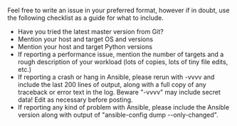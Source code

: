 
Feel free to write an issue in your preferred format, however if in doubt, use
the following checklist as a guide for what to include.

* Have you tried the latest master version from Git?
* Mention your host and target OS and versions
* Mention your host and target Python versions
* If reporting a performance issue, mention the number of targets and a rough
  description of your workload (lots of copies, lots of tiny file edits, etc.)
* If reporting a crash or hang in Ansible, please rerun with -vvvv and include
  the last 200 lines of output, along with a full copy of any traceback or
  error text in the log. Beware "-vvvv" may include secret data! Edit as
  necessary before posting.
* If reporting any kind of problem with Ansible, please include the Ansible
  version along with output of "ansible-config dump --only-changed".
